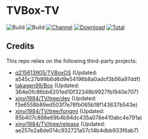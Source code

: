 # TVBox-TV

![Build](https://shields.io/github/actions/workflow/status/xinyi1984/TVBox-TV/TV.yml?branch=master&logo=github&label=Build)
![Build](https://shields.io/github/actions/workflow/status/xinyi1984/TVBox-TV/TVBox.yml?branch=master&logo=github&label=Build)
[![Channel](https://img.shields.io/badge/Follow-Telegram-blue.svg?logo=telegram)](https://t.me/klbot)
[![Download](https://img.shields.io/github/v/release/xinyi1984/TVBox-TV?color=orange&logoColor=orange&label=Download&logo=DocuSign)](https://github.com/xinyi1984/TVBox-TV/releases/latest) 
[![Total](https://shields.io/github/downloads/xinyi1984/TVBox-TV/total?logo=Bookmeter&label=Counts&logoColor=yellow&color=yellow)](https://github.com/xinyi1984/TVBox-TV/releases)

## Credits
This repo relies on the following third-party projects:
- [q215613905/TVBoxOS](https://github.com/q215613905/TVBoxOS) (Updated: a545c27b99b6d6d9e54196b8a0adcf3b56a97ddf)
- [takagen99/Box](https://github.com/takagen99/Box) (Updated: 364e0fc86bb6201ed10f32348b9927fb1940e707)
- [xinyi1984/TV/tree/dev](https://github.com/xinyi1984/TV/tree/dev) (Updated: f3e6558b89ed503f7e76fb065b18f143637b543e)
- [xinyi1984/TV/tree/fongmi](https://github.com/xinyi1984/TV/tree/fongmi) (Updated: 85b407c888e69b4b94dc435a078e410abc4e791a)
- [xinyi1984/TV/tree/release](https://github.com/xinyi1984/TV/tree/release) (Updated: ae257e2a6de014c932721a57c14b4dbb933f6ab7)
